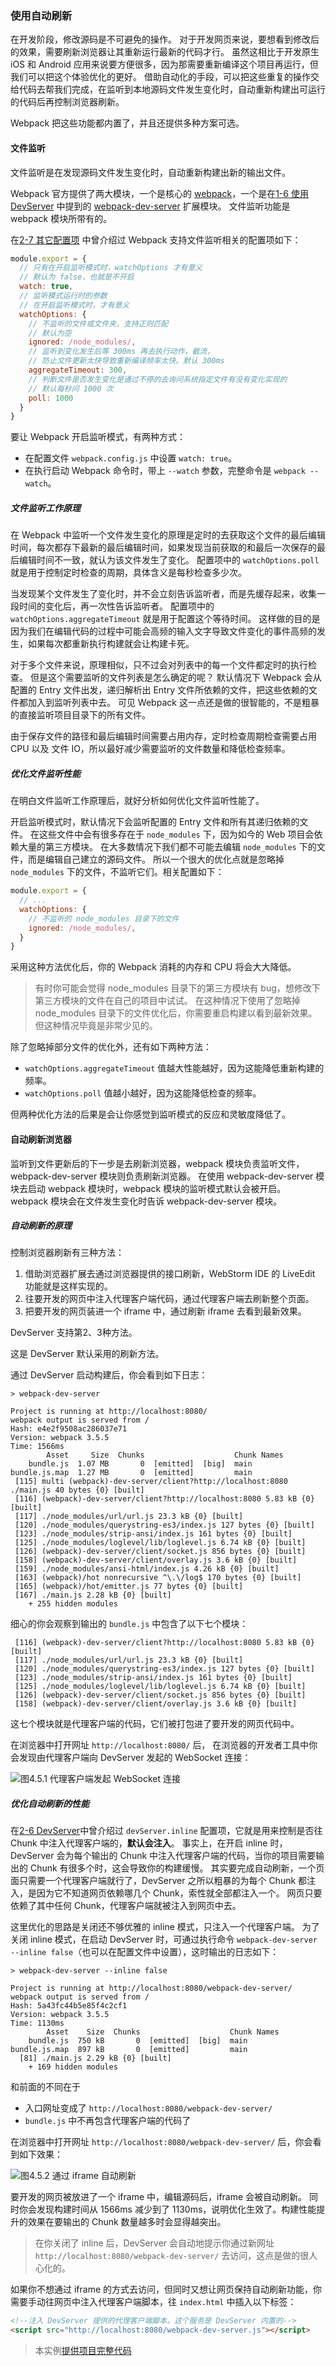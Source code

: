 ### 使用自动刷新
在开发阶段，修改源码是不可避免的操作。
对于开发网页来说，要想看到修改后的效果，需要刷新浏览器让其重新运行最新的代码才行。
虽然这相比于开发原生 iOS 和 Android 应用来说要方便很多，因为那需要重新编译这个项目再运行，但我们可以把这个体验优化的更好。
借助自动化的手段，可以把这些重复的操作交给代码去帮我们完成，在监听到本地源码文件发生变化时，自动重新构建出可运行的代码后再控制浏览器刷新。

Webpack 把这些功能都内置了，并且还提供多种方案可选。

#### 文件监听
文件监听是在发现源码文件发生变化时，自动重新构建出新的输出文件。

Webpack 官方提供了两大模块，一个是核心的 [webpack](https://www.npmjs.com/package/webpack)，一个是在[1-6 使用DevServer](../1入门/1-6使用DevServer.md) 中提到的 [webpack-dev-server](https://www.npmjs.com/package/webpack-dev-server) 扩展模块。
文件监听功能是 webpack 模块所带有的。

在[2-7 其它配置项](../2配置/2-7其它配置项.md) 中曾介绍过 Webpack 支持文件监听相关的配置项如下：
```js
module.export = {
  // 只有在开启监听模式时，watchOptions 才有意义
  // 默认为 false，也就是不开启
  watch: true,
  // 监听模式运行时的参数
  // 在开启监听模式时，才有意义
  watchOptions: {
    // 不监听的文件或文件夹，支持正则匹配
    // 默认为空
    ignored: /node_modules/,
    // 监听到变化发生后等 300ms 再去执行动作，截流，
    // 防止文件更新太快导致重新编译频率太快。默认 300ms 
    aggregateTimeout: 300,
    // 判断文件是否发生变化是通过不停的去询问系统指定文件有没有变化实现的
    // 默认每秒问 1000 次
    poll: 1000
  }
}
```
要让 Webpack 开启监听模式，有两种方式：

- 在配置文件 `webpack.config.js` 中设置 `watch: true`。
- 在执行启动 Webpack 命令时，带上 `--watch` 参数，完整命令是 `webpack --watch`。

##### 文件监听工作原理
在 Webpack 中监听一个文件发生变化的原理是定时的去获取这个文件的最后编辑时间，每次都存下最新的最后编辑时间，如果发现当前获取的和最后一次保存的最后编辑时间不一致，就认为该文件发生了变化。
配置项中的 `watchOptions.poll` 就是用于控制定时检查的周期，具体含义是每秒检查多少次。

当发现某个文件发生了变化时，并不会立刻告诉监听者，而是先缓存起来，收集一段时间的变化后，再一次性告诉监听者。
配置项中的 `watchOptions.aggregateTimeout` 就是用于配置这个等待时间。
这样做的目的是因为我们在编辑代码的过程中可能会高频的输入文字导致文件变化的事件高频的发生，如果每次都重新执行构建就会让构建卡死。

对于多个文件来说，原理相似，只不过会对列表中的每一个文件都定时的执行检查。
但是这个需要监听的文件列表是怎么确定的呢？
默认情况下 Webpack 会从配置的 Entry 文件出发，递归解析出 Entry 文件所依赖的文件，把这些依赖的文件都加入到监听列表中去。
可见 Webpack 这一点还是做的很智能的，不是粗暴的直接监听项目目录下的所有文件。

由于保存文件的路径和最后编辑时间需要占用内存，定时检查周期检查需要占用 CPU 以及 文件 IO，所以最好减少需要监听的文件数量和降低检查频率。

##### 优化文件监听性能
在明白文件监听工作原理后，就好分析如何优化文件监听性能了。

开启监听模式时，默认情况下会监听配置的 Entry 文件和所有其递归依赖的文件。
在这些文件中会有很多存在于 `node_modules` 下，因为如今的 Web 项目会依赖大量的第三方模块。
在大多数情况下我们都不可能去编辑 `node_modules` 下的文件，而是编辑自己建立的源码文件。
所以一个很大的优化点就是忽略掉 `node_modules` 下的文件，不监听它们。相关配置如下：
```js
module.export = {
  // ...
  watchOptions: {
    // 不监听的 node_modules 目录下的文件
    ignored: /node_modules/,
  }
}
```
采用这种方法优化后，你的 Webpack 消耗的内存和 CPU 将会大大降低。

> 有时你可能会觉得 node_modules 目录下的第三方模块有 bug，想修改下第三方模块的文件在自己的项目中试试。
> 在这种情况下使用了忽略掉 node_modules 目录下的文件优化后，你需要重启构建以看到最新效果。
> 但这种情况毕竟是非常少见的。

除了忽略掉部分文件的优化外，还有如下两种方法：

- `watchOptions.aggregateTimeout` 值越大性能越好，因为这能降低重新构建的频率。
- `watchOptions.poll` 值越小越好，因为这能降低检查的频率。

但两种优化方法的后果是会让你感觉到监听模式的反应和灵敏度降低了。

#### 自动刷新浏览器
监听到文件更新后的下一步是去刷新浏览器，webpack 模块负责监听文件，webpack-dev-server 模块则负责刷新浏览器。
在使用 webpack-dev-server 模块去启动 webpack 模块时，webpack 模块的监听模式默认会被开启。
webpack 模块会在文件发生变化时告诉 webpack-dev-server 模块。

##### 自动刷新的原理
控制浏览器刷新有三种方法：

1. 借助浏览器扩展去通过浏览器提供的接口刷新，WebStorm IDE 的 LiveEdit 功能就是这样实现的。
2. 往要开发的网页中注入代理客户端代码，通过代理客户端去刷新整个页面。
3. 把要开发的网页装进一个 iframe 中，通过刷新 iframe 去看到最新效果。

DevServer 支持第2、3种方法。

这是 DevServer 默认采用的刷新方法。

通过 DevServer 启动构建后，你会看到如下日志：
```
> webpack-dev-server

Project is running at http://localhost:8080/
webpack output is served from /
Hash: e4e2f9508ac286037e71
Version: webpack 3.5.5
Time: 1566ms
        Asset     Size  Chunks                    Chunk Names
    bundle.js  1.07 MB       0  [emitted]  [big]  main
bundle.js.map  1.27 MB       0  [emitted]         main
 [115] multi (webpack)-dev-server/client?http://localhost:8080 ./main.js 40 bytes {0} [built]
 [116] (webpack)-dev-server/client?http://localhost:8080 5.83 kB {0} [built]
 [117] ./node_modules/url/url.js 23.3 kB {0} [built]
 [120] ./node_modules/querystring-es3/index.js 127 bytes {0} [built]
 [123] ./node_modules/strip-ansi/index.js 161 bytes {0} [built]
 [125] ./node_modules/loglevel/lib/loglevel.js 6.74 kB {0} [built]
 [126] (webpack)-dev-server/client/socket.js 856 bytes {0} [built]
 [158] (webpack)-dev-server/client/overlay.js 3.6 kB {0} [built]
 [159] ./node_modules/ansi-html/index.js 4.26 kB {0} [built]
 [163] (webpack)/hot nonrecursive ^\.\/log$ 170 bytes {0} [built]
 [165] (webpack)/hot/emitter.js 77 bytes {0} [built]
 [167] ./main.js 2.28 kB {0} [built]
    + 255 hidden modules
```
细心的你会观察到输出的 `bundle.js` 中包含了以下七个模块：
```
 [116] (webpack)-dev-server/client?http://localhost:8080 5.83 kB {0} [built]
 [117] ./node_modules/url/url.js 23.3 kB {0} [built]
 [120] ./node_modules/querystring-es3/index.js 127 bytes {0} [built]
 [123] ./node_modules/strip-ansi/index.js 161 bytes {0} [built]
 [125] ./node_modules/loglevel/lib/loglevel.js 6.74 kB {0} [built] 
 [126] (webpack)-dev-server/client/socket.js 856 bytes {0} [built]
 [158] (webpack)-dev-server/client/overlay.js 3.6 kB {0} [built]
```
这七个模块就是代理客户端的代码，它们被打包进了要开发的网页代码中。

在浏览器中打开网址 `http://localhost:8080/` 后，
在浏览器的开发者工具中你会发现由代理客户端向 DevServer 发起的 WebSocket 连接：

![图4.5.1 代理客户端发起 WebSocket 连接](img/4-5inline-client-websocket.png)


##### 优化自动刷新的性能
在[2-6 DevServer](../2配置/2-6DevServer.md)中曾介绍过 `devServer.inline` 配置项，它就是用来控制是否往 Chunk 中注入代理客户端的，**默认会注入**。
事实上，在开启 inline 时，DevServer 会为每个输出的 Chunk 中注入代理客户端的代码，当你的项目需要输出的 Chunk 有很多个时，这会导致你的构建缓慢。
其实要完成自动刷新，一个页面只需要一个代理客户端就行了，DevServer 之所以粗暴的为每个 Chunk 都注入，是因为它不知道网页依赖哪几个 Chunk，索性就全部都注入一个。
网页只要依赖了其中任何 Chunk，代理客户端就被注入到网页中去。

这里优化的思路是关闭还不够优雅的 inline 模式，只注入一个代理客户端。
为了关闭 inline 模式，在启动 DevServer 时，可通过执行命令 `webpack-dev-server --inline false`（也可以在配置文件中设置），这时输出的日志如下：
```
> webpack-dev-server --inline false

Project is running at http://localhost:8080/webpack-dev-server/
webpack output is served from /
Hash: 5a43fc44b5e85f4c2cf1
Version: webpack 3.5.5
Time: 1130ms
        Asset    Size  Chunks                    Chunk Names
    bundle.js  750 kB       0  [emitted]  [big]  main
bundle.js.map  897 kB       0  [emitted]         main
  [81] ./main.js 2.29 kB {0} [built]
    + 169 hidden modules
```
和前面的不同在于

- 入口网址变成了 `http://localhost:8080/webpack-dev-server/`
- `bundle.js` 中不再包含代理客户端的代码了

在浏览器中打开网址 `http://localhost:8080/webpack-dev-server/` 后，你会看到如下效果：

![图4.5.2 通过 iframe 自动刷新](img/4-5iframe-reload.png)

要开发的网页被放进了一个 iframe 中，编辑源码后，iframe 会被自动刷新。
同时你会发现构建时间从 1566ms 减少到了 1130ms，说明优化生效了。构建性能提升的效果在要输出的 Chunk 数量越多时会显得越突出。

> 在你关闭了 inline 后，DevServer 会自动地提示你通过新网址 `http://localhost:8080/webpack-dev-server/` 去访问，这点是做的很人心化的。

如果你不想通过 iframe 的方式去访问，但同时又想让网页保持自动刷新功能，你需要手动往网页中注入代理客户端脚本，往 `index.html` 中插入以下标签：
```html
<!--注入 DevServer 提供的代理客户端脚本，这个服务是 DevServer 内置的-->
<script src="http://localhost:8080/webpack-dev-server.js"></script>
```

> 本实例[提供项目完整代码](http://webpack.wuhaolin.cn/4-5使用自动刷新.zip)
